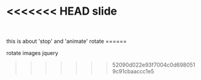 <<<<<<< HEAD
slide
=====

<br />
<br />
this is about 'stop' and 'animate'
rotate
======

rotate images jquery
>>>>>>> 52090d022e93f7004c0d6980519c91cbaaccc1e5
